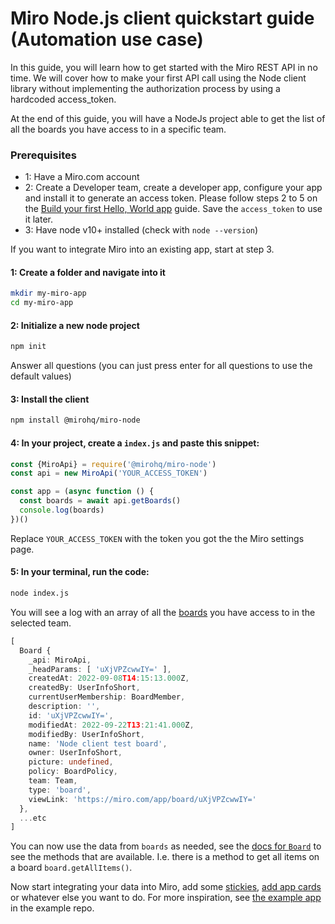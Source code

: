 # Miro Node.js client quickstart guide (Automation use case)

In this guide, you will learn how to get started with the Miro REST API in no time. We will cover how to make your first API call using the Node client library without implementing the authorization process by using a hardcoded access_token.

At the end of this guide, you will have a NodeJs project able to get the list of all the boards you have access to in a specific team.

### Prerequisites

- 1: Have a Miro.com account
- 2: Create a Developer team, create a developer app, configure your app and install it to generate an access token. Please follow steps 2 to 5 on the [Build your first Hello, World app](https://developers.miro.com/docs/build-your-first-hello-world-app#step-2-create-a-developer-team-in-miro) guide. Save the `access_token` to use it later.
- 3: Have node v10+ installed (check with `node --version`)

If you want to integrate Miro into an existing app, start at step 3.

#### 1: Create a folder and navigate into it

```bash
mkdir my-miro-app
cd my-miro-app
```

#### 2: Initialize a new node project

```bash
npm init
```

Answer all questions (you can just press enter for all questions to use the default values)

#### 3: Install the client

```bash
npm install @mirohq/miro-node
```

#### 4: In your project, create a `index.js` and paste this snippet:

```js
const {MiroApi} = require('@mirohq/miro-node')
const api = new MiroApi('YOUR_ACCESS_TOKEN')

const app = (async function () {
  const boards = await api.getBoards()
  console.log(boards)
})()
```

Replace `YOUR_ACCESS_TOKEN` with the token you got the the Miro settings page.

#### 5: In your terminal, run the code:

```bash
node index.js
```

You will see a log with an array of all the [boards](https://miroapp.github.io/api-clients/classes/highlevel_Board.Board.html) you have access to in the selected team.

```ts
[
  Board {
    _api: MiroApi,
    _headParams: [ 'uXjVPZcwwIY=' ],
    createdAt: 2022-09-08T14:15:13.000Z,
    createdBy: UserInfoShort,
    currentUserMembership: BoardMember,
    description: '',
    id: 'uXjVPZcwwIY=',
    modifiedAt: 2022-09-22T13:21:41.000Z,
    modifiedBy: UserInfoShort,
    name: 'Node client test board',
    owner: UserInfoShort,
    picture: undefined,
    policy: BoardPolicy,
    team: Team,
    type: 'board',
    viewLink: 'https://miro.com/app/board/uXjVPZcwwIY='
  },
  ...etc
]
```

You can now use the data from `boards` as needed, see the [docs for `Board`](https://miroapp.github.io/api-clients/classes/highlevel_Board.Board.html#getAllItems) to see the methods that are available. I.e. there is a method to get all items on a board `board.getAllItems()`.

Now start integrating your data into Miro, add some [stickies](https://miroapp.github.io/api-clients/classes/highlevel.StickyNoteItem.html), [add app cards](https://miroapp.github.io/api-clients/classes/highlevel.AppCardItem.html) or whatever else you want to do. For more inspiration, see [the example app](https://github.com/miroapp/app-examples/tree/main/examples/rest-stickies-csv) in the example repo.
